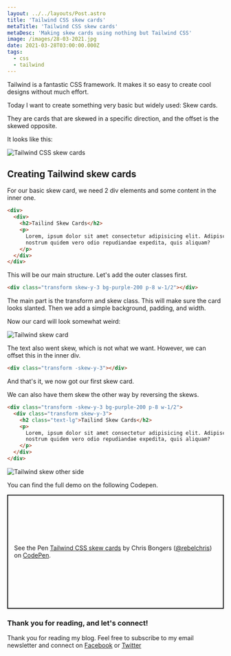 ```yaml
---
layout: ../../layouts/Post.astro
title: 'Tailwind CSS skew cards'
metaTitle: 'Tailwind CSS skew cards'
metaDesc: 'Making skew cards using nothing but Tailwind CSS'
image: /images/28-03-2021.jpg
date: 2021-03-28T03:00:00.000Z
tags:
  - css
  - tailwind
---
```


Tailwind is a fantastic CSS framework. It makes it so easy to create cool designs without much effort.

Today I want to create something very basic but widely used: Skew cards.

They are cards that are skewed in a specific direction, and the offset is the skewed opposite.

It looks like this:

![Tailwind CSS skew cards](https://cdn.hashnode.com/res/hashnode/image/upload/v1616569640425/Pihsb6YTF.png)

## Creating Tailwind skew cards

For our basic skew card, we need 2 div elements and some content in the inner one.

```html
<div>
  <div>
    <h2>Tailind Skew Cards</h2>
    <p>
      Lorem, ipsum dolor sit amet consectetur adipisicing elit. Adipisci ex vitae sequi
      nostrum quidem vero odio repudiandae expedita, quis aliquam?
    </p>
  </div>
</div>
```

This will be our main structure. Let's add the outer classes first.

```html
<div class="transform skew-y-3 bg-purple-200 p-8 w-1/2"></div>
```

The main part is the transform and skew class. This will make sure the card looks slanted.
Then we add a simple background, padding, and width.

Now our card will look somewhat weird:

![Tailwind skew card](https://cdn.hashnode.com/res/hashnode/image/upload/v1616569284676/aUxdu4WDP.png)

The text also went skew, which is not what we want.
However, we can offset this in the inner div.

```html
<div class="transform -skew-y-3"></div>
```

And that's it, we now got our first skew card.

We can also have them skew the other way by reversing the skews.

```html
<div class="transform -skew-y-3 bg-purple-200 p-8 w-1/2">
  <div class="transform skew-y-3">
    <h2 class="text-lg">Tailind Skew Cards</h2>
    <p>
      Lorem, ipsum dolor sit amet consectetur adipisicing elit. Adipisci ex vitae sequi
      nostrum quidem vero odio repudiandae expedita, quis aliquam?
    </p>
  </div>
</div>
```

![Tailwind skew other side](https://cdn.hashnode.com/res/hashnode/image/upload/v1616569407261/vFIzspOD7.png)

You can find the full demo on the following Codepen.

<p class="codepen" data-height="265" data-theme-id="dark" data-default-tab="result" data-user="rebelchris" data-slug-hash="vYgOmZL" style="height: 265px; box-sizing: border-box; display: flex; align-items: center; justify-content: center; border: 2px solid; margin: 1em 0; padding: 1em;" data-pen-title="Tailwind CSS skew cards">
  <span>See the Pen <a href="https://codepen.io/rebelchris/pen/vYgOmZL">
  Tailwind CSS skew cards</a> by Chris Bongers (<a href="https://codepen.io/rebelchris">@rebelchris</a>)
  on <a href="https://codepen.io">CodePen</a>.</span>
</p>
<script async src="https://cpwebassets.codepen.io/assets/embed/ei.js"></script>

### Thank you for reading, and let's connect!

Thank you for reading my blog. Feel free to subscribe to my email newsletter and connect on [Facebook](https://www.facebook.com/DailyDevTipsBlog) or [Twitter](https://twitter.com/DailyDevTips1)
